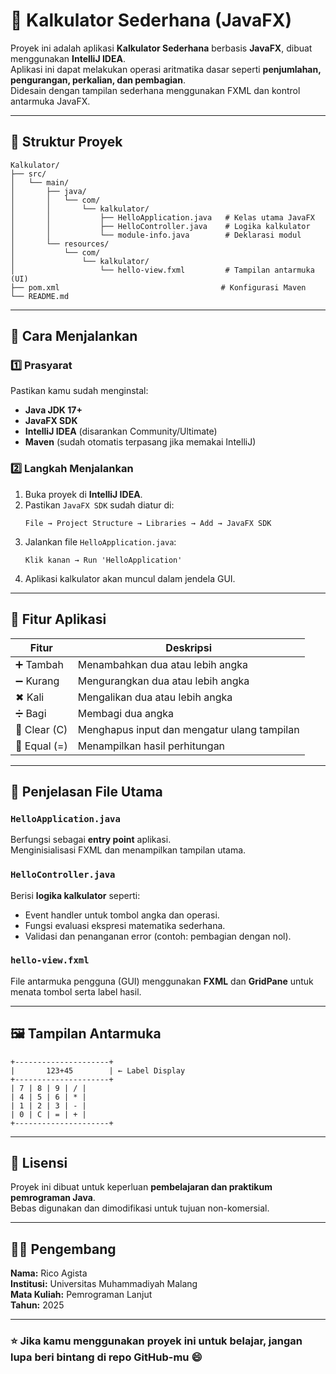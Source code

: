 # 🧮 Kalkulator Sederhana (JavaFX)

Proyek ini adalah aplikasi **Kalkulator Sederhana** berbasis **JavaFX**, dibuat menggunakan **IntelliJ IDEA**.  
Aplikasi ini dapat melakukan operasi aritmatika dasar seperti **penjumlahan, pengurangan, perkalian, dan pembagian**.  
Didesain dengan tampilan sederhana menggunakan FXML dan kontrol antarmuka JavaFX.

---

## 📁 Struktur Proyek

```
Kalkulator/
├── src/
│   └── main/
│       ├── java/
│       │   └── com/
│       │       └── kalkulator/
│       │           ├── HelloApplication.java   # Kelas utama JavaFX
│       │           ├── HelloController.java    # Logika kalkulator
│       │           └── module-info.java        # Deklarasi modul
│       └── resources/
│           └── com/
│               └── kalkulator/
│                   └── hello-view.fxml         # Tampilan antarmuka (UI)
├── pom.xml                                    # Konfigurasi Maven
└── README.md
```

---

## 🚀 Cara Menjalankan

### 1️⃣ Prasyarat
Pastikan kamu sudah menginstal:
- **Java JDK 17+**
- **JavaFX SDK**
- **IntelliJ IDEA** (disarankan Community/Ultimate)
- **Maven** (sudah otomatis terpasang jika memakai IntelliJ)

### 2️⃣ Langkah Menjalankan
1. Buka proyek di **IntelliJ IDEA**.
2. Pastikan `JavaFX SDK` sudah diatur di:
   ```
   File → Project Structure → Libraries → Add → JavaFX SDK
   ```
3. Jalankan file `HelloApplication.java`:
   ```
   Klik kanan → Run 'HelloApplication'
   ```
4. Aplikasi kalkulator akan muncul dalam jendela GUI.

---

## 🧠 Fitur Aplikasi

| Fitur | Deskripsi |
|-------|------------|
| ➕ Tambah | Menambahkan dua atau lebih angka |
| ➖ Kurang | Mengurangkan dua atau lebih angka |
| ✖ Kali | Mengalikan dua atau lebih angka |
| ➗ Bagi | Membagi dua angka |
| 🧹 Clear (C) | Menghapus input dan mengatur ulang tampilan |
| 🟰 Equal (=) | Menampilkan hasil perhitungan |

---

## 🧩 Penjelasan File Utama

### `HelloApplication.java`
Berfungsi sebagai **entry point** aplikasi.  
Menginisialisasi FXML dan menampilkan tampilan utama.

### `HelloController.java`
Berisi **logika kalkulator** seperti:
- Event handler untuk tombol angka dan operasi.
- Fungsi evaluasi ekspresi matematika sederhana.
- Validasi dan penanganan error (contoh: pembagian dengan nol).

### `hello-view.fxml`
File antarmuka pengguna (GUI) menggunakan **FXML** dan **GridPane** untuk menata tombol serta label hasil.

---

## 🖼️ Tampilan Antarmuka

```
+---------------------+
|       123+45        | ← Label Display
+---------------------+
| 7 | 8 | 9 | / |
| 4 | 5 | 6 | * |
| 1 | 2 | 3 | - |
| 0 | C | = | + |
+---------------------+
```

---

## 🧾 Lisensi
Proyek ini dibuat untuk keperluan **pembelajaran dan praktikum pemrograman Java**.  
Bebas digunakan dan dimodifikasi untuk tujuan non-komersial.

---

## 👨‍💻 Pengembang
**Nama:** Rico Agista  
**Institusi:** Universitas Muhammadiyah Malang  
**Mata Kuliah:** Pemrograman Lanjut  
**Tahun:** 2025

---

### ⭐ Jika kamu menggunakan proyek ini untuk belajar, jangan lupa beri bintang di repo GitHub-mu 😄
